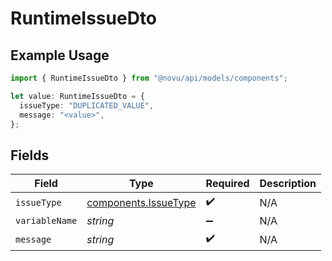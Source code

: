 # RuntimeIssueDto

## Example Usage

```typescript
import { RuntimeIssueDto } from "@novu/api/models/components";

let value: RuntimeIssueDto = {
  issueType: "DUPLICATED_VALUE",
  message: "<value>",
};
```

## Fields

| Field                                                        | Type                                                         | Required                                                     | Description                                                  |
| ------------------------------------------------------------ | ------------------------------------------------------------ | ------------------------------------------------------------ | ------------------------------------------------------------ |
| `issueType`                                                  | [components.IssueType](../../models/components/issuetype.md) | :heavy_check_mark:                                           | N/A                                                          |
| `variableName`                                               | *string*                                                     | :heavy_minus_sign:                                           | N/A                                                          |
| `message`                                                    | *string*                                                     | :heavy_check_mark:                                           | N/A                                                          |